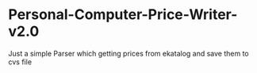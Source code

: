 # Personal-Computer-Price-Writer-v2.0
Just a simple Parser which getting prices from ekatalog and save them to cvs file
